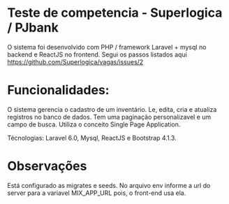# Teste de competencia - Superlogica / PJbank

O sistema foi desenvolvido com PHP / framework Laravel + mysql no backend e ReactJS no frontend. Segui os passos listados aqui https://github.com/Superlogica/vagas/issues/2

# Funcionalidades:

O sistema gerencia o cadastro de um inventário. Le, edita, cria e atualiza registros no banco de dados. Tem uma paginação personalizavel e um campo de busca. Utiliza o conceito Single Page Application. 

Técnologias: Laravel 6.0, Mysql, ReactJS e Bootstrap 4.1.3.

# Observações
Está configurado as migrates e seeds. No arquivo env informe a url do server para a variavel MIX_APP_URL pois, o front-end usa ela.

